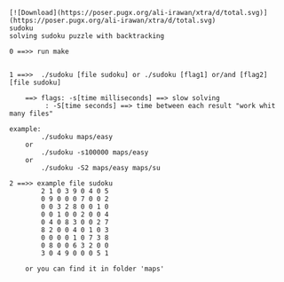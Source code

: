     [![Download](https://poser.pugx.org/ali-irawan/xtra/d/total.svg)](https://poser.pugx.org/ali-irawan/xtra/d/total.svg)
    sudoku
    solving sudoku puzzle with backtracking
    
    0 ==>> run make
    
    
    1 ==>> 	./sudoku [file sudoku] or ./sudoku [flag1] or/and [flag2] [file sudoku]
    
    	==> flags: -s[time milliseconds] ==> slow solving
    		 : -S[time seconds] ==> time between each result "work whit many files"
    	
    example:
    		./sudoku maps/easy
    	or
    		./sudoku -s100000 maps/easy
    	or
    		./sudoku -S2 maps/easy maps/su
    
    2 ==>> example file sudoku
            2 1 0 3 9 0 4 0 5
            0 9 0 0 0 7 0 0 2
            0 0 3 2 8 0 0 1 0
            0 0 1 0 0 2 0 0 4
            0 4 0 8 3 0 0 2 7
            8 2 0 0 4 0 1 0 3
            0 0 0 0 1 0 7 3 8
            0 8 0 0 6 3 2 0 0
            3 0 4 9 0 0 0 5 1
    	
    	or you can find it in folder 'maps'
